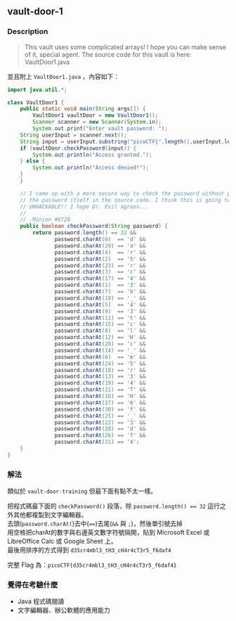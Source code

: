 ## vault-door-1
### Description
> This vault uses some complicated arrays! I hope you can make sense of it, special agent. The source code for this vault is here: VaultDoor1.java

並且附上 `VaultDoor1.java` ，內容如下：
```java
import java.util.*;

class VaultDoor1 {
    public static void main(String args[]) {
        VaultDoor1 vaultDoor = new VaultDoor1();
        Scanner scanner = new Scanner(System.in);
        System.out.print("Enter vault password: ");
	String userInput = scanner.next();
	String input = userInput.substring("picoCTF{".length(),userInput.length()-1);
	if (vaultDoor.checkPassword(input)) {
	    System.out.println("Access granted.");
	} else {
	    System.out.println("Access denied!");
	}
    }

    // I came up with a more secure way to check the password without putting
    // the password itself in the source code. I think this is going to be
    // UNHACKABLE!! I hope Dr. Evil agrees...
    //
    // -Minion #8728
    public boolean checkPassword(String password) {
        return password.length() == 32 &&
               password.charAt(0)  == 'd' &&
               password.charAt(29) == 'a' &&
               password.charAt(4)  == 'r' &&
               password.charAt(2)  == '5' &&
               password.charAt(23) == 'r' &&
               password.charAt(3)  == 'c' &&
               password.charAt(17) == '4' &&
               password.charAt(1)  == '3' &&
               password.charAt(7)  == 'b' &&
               password.charAt(10) == '_' &&
               password.charAt(5)  == '4' &&
               password.charAt(9)  == '3' &&
               password.charAt(11) == 't' &&
               password.charAt(15) == 'c' &&
               password.charAt(8)  == 'l' &&
               password.charAt(12) == 'H' &&
               password.charAt(20) == 'c' &&
               password.charAt(14) == '_' &&
               password.charAt(6)  == 'm' &&
               password.charAt(24) == '5' &&
               password.charAt(18) == 'r' &&
               password.charAt(13) == '3' &&
               password.charAt(19) == '4' &&
               password.charAt(21) == 'T' &&
               password.charAt(16) == 'H' &&
               password.charAt(27) == '6' &&
               password.charAt(30) == 'f' &&
               password.charAt(25) == '_' &&
               password.charAt(22) == '3' &&
               password.charAt(28) == 'd' &&
               password.charAt(26) == 'f' &&
               password.charAt(31) == '4';
    }
}

```

### 解法
類似於 `vault-door-training` 但最下面有點不太一樣。  

把程式碼最下面的 `checkPassword()` 段落，除 `password.length() == 32` 這行之外其他都複製到文字編輯器。  
去頭(`password.charAt(`)去中(`==`)去尾(`&&` 與 `;`)，然後單引號去掉  
用空格把charAt的數字與右邊英文數字符號隔開，貼到 Microsoft Excel 或 LibreOffice Calc 或 Google Sheet 上。  
最後用排序的方式得到 `d35cr4mbl3_tH3_cH4r4cT3r5_f6daf4`

完整 Flag 為：`picoCTF{d35cr4mbl3_tH3_cH4r4cT3r5_f6daf4}`

### 覺得在考驗什麼
- Java 程式碼閱讀
- 文字編輯器、辦公軟體的應用能力